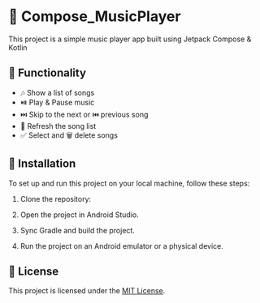 # 🎸 Compose_MusicPlayer

This project is a simple music player app built using Jetpack Compose & Kotlin

## 🔱 Functionality

- 🎶 Show a list of songs
- ⏯️ Play & Pause music
- ⏭️ Skip to the next or ⏮️ previous song
- 🔄 Refresh the song list
- ✅ Select and 🗑️ delete songs

## 🏹 Installation

To set up and run this project on your local machine, follow these steps:

1. Clone the repository:

2. Open the project in Android Studio.

3. Sync Gradle and build the project.

4. Run the project on an Android emulator or a physical device.

## 📄 License

 This project is licensed under the [MIT License](https://opensource.org/licenses/MIT).
